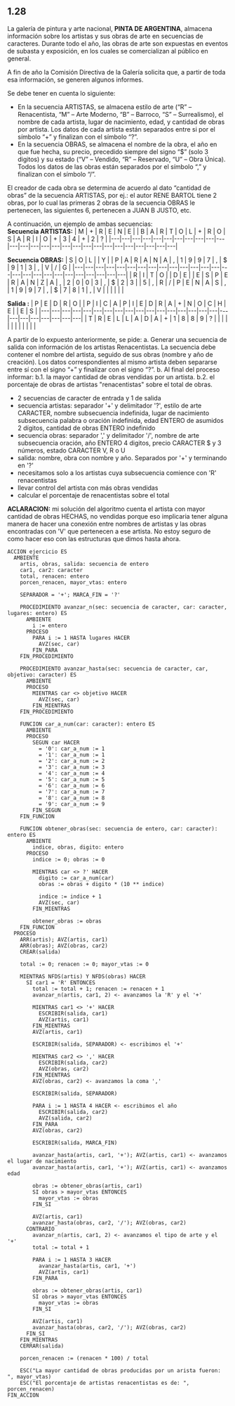 ## 1.28
La galería de pintura y arte nacional, **PINTA DE ARGENTINA**, almacena información sobre los artistas y sus
obras de arte en secuencias de caracteres. Durante todo el año, las obras de arte son expuestas en eventos de
subasta y exposición, en los cuales se comercializan al público en general.

A fin de año la Comisión Directiva de la Galería solicita que, a partir de toda esa información, se generen algunos
informes.

Se debe tener en cuenta lo siguiente:
- En la secuencia ARTISTAS, se almacena estilo de arte (“R” – Renacentista, “M” – Arte Moderno, “B” – Barroco,
“S” – Surrealismo), el nombre de cada artista, lugar de nacimiento, edad, y cantidad de obras por artista.
Los datos de cada artista están separados entre si por el símbolo “+” y finalizan con el símbolo “?”.
- En la secuencia OBRAS, se almacena el nombre de la obra, el año en que fue hecha, su precio, precedido
siempre del signo “$” (solo 3 digitos) y su estado (“V” – Vendido, “R” – Reservado, “U” – Obra Única).
Todos los datos de las obras están separados por el símbolo “,” y finalizan con el símbolo “/”.

El creador de cada obra se determina de acuerdo al dato “cantidad de obras” de la secuencia ARTISTAS, por ej.: el
autor RENE BARTOL tiene 2 obras, por lo cual las primeras 2 obras de la secuencia OBRAS le pertenecen, las
siguientes 6, pertenecen a JUAN B JUSTO, etc.

A continuación, un ejemplo de ambas secuencias:\
**Secuencia ARTISTAS:**
| M | + | R | E | N | E |   | B | A | R | T | O | L | + | R | O | S | A | R | I | O | + | 3 | 4 | + | 2 | ? |
|---|---|---|---|---|---|---|---|---|---|---|---|---|---|---|---|---|---|---|---|---|---|---|---|---|---|---|

**Secuencia OBRAS:**
| S | O | L |   | Y |   | P | A | R | A | N | A | , | 1 | 9 | 9 | 7 | , | $ | 9 | 1 | 3 | , | V | / | G |
|---|---|---|---|---|---|---|---|---|---|---|---|---|---|---|---|---|---|---|---|---|---|---|---|---|---|
| R | I | T | O |   | D | E |   | E | S | P | E | R | A | N | Z | A | , | 2 | 0 | 0 | 3 | , | $ | 2 | 3 |
| 5 | , | R | / | P | E | N | A | S | , | 1 | 9 | 9 | 7 | , | $ | 7 | 8 | 1 | , | V |   |   |   |   |   |

**Salida :**
| P | E | D | R | O |   | P | I | C | A | P | I | E | D | R | A | + | N | O | C | H | E |   | E | S |
|---|---|---|---|---|---|---|---|---|---|---|---|---|---|---|---|---|---|---|---|---|---|---|---|---|
| T | R | E | L | L | A | D | A | + | 1 | 8 | 8 | 9 | ? |   |   |   |   |   |   |   |   |   |   |   |

A partir de lo expuesto anteriormente, se pide:
a. Generar una secuencia de salida con información de los artistas Renacentistas. La secuencia debe contener
el nombre del artista, seguido de sus obras (nombre y año de creación). Los datos correspondientes al mismo
artista deben separarse entre sí con el signo “+” y finalizar con el signo “?”.
b. Al final del proceso informar:
b.1. la mayor cantidad de obras vendidas por un artista.
b.2. el porcentaje de obras de artistas "renacentistas" sobre el total de obras.

- 2 secuencias de caracter de entrada y 1 de salida
- secuencia artistas: separador '+' y delimitador '?', estilo de arte CARACTER, nombre subsecuencia indefinida,
lugar de nacimiento subsecuencia palabra o oración indefinida, edad ENTERO de asumidos 2 dígitos, cantidad de
obras ENTERO indefinido
- secuencia obras: separador ',' y delimitador '/', nombre de arte subsecuencia oración, año ENTERO 4 digitos,
precio CARACTER $ y 3 números, estado CARACTER V, R o U
- salida: nombre, obra con nombre y año. Separados por '+' y terminando en '?'
- necesitamos solo a los artistas cuya subsecuencia comience con 'R' renacentistas
- llevar control del artista con más obras vendidas
- calcular el porcentaje de renacentistas sobre el total

**ACLARACION:** mi solución del algoritmo cuenta el artista con mayor cantidad de obras HECHAS, no vendidas porque
eso implicaria tener alguna manera de hacer una conexión entre nombres de artistas y las obras encontradas con 'V'
que pertenecen a ese artista. No estoy seguro de como hacer eso con las estructuras que dimos hasta ahora.

```
ACCION ejercicio ES
  AMBIENTE
    artis, obras, salida: secuencia de entero
    car1, car2: caracter
    total, renacen: entero
    porcen_renacen, mayor_vtas: entero

    SEPARADOR = '+'; MARCA_FIN = '?'

    PROCEDIMIENTO avanzar_n(sec: secuencia de caracter, car: caracter, lugares: entero) ES
      AMBIENTE
        i := entero
      PROCESO
        PARA i := 1 HASTA lugares HACER
          AVZ(sec, car)
        FIN_PARA
    FIN_PROCEDIMIENTO

    PROCEDIMIENTO avanzar_hasta(sec: secuencia de caracter, car, objetivo: caracter) ES
      AMBIENTE
      PROCESO
        MIENTRAS car <> objetivo HACER
          AVZ(sec, car)
        FIN_MIENTRAS
    FIN_PROCEDIMIENTO

    FUNCION car_a_num(car: caracter): entero ES
      AMBIENTE
      PROCESO
        SEGUN car HACER
          = '0': car_a_num := 1
          = '1': car_a_num := 1
          = '2': car_a_num := 2
          = '3': car_a_num := 3
          = '4': car_a_num := 4
          = '5': car_a_num := 5
          = '6': car_a_num := 6
          = '7': car_a_num := 7
          = '8': car_a_num := 8
          = '9': car_a_num := 9
        FIN_SEGUN
    FIN_FUNCION

    FUNCION obtener_obras(sec: secuencia de entero, car: caracter): entero ES
      AMBIENTE
        indice, obras, digito: entero
      PROCESO
        indice := 0; obras := 0

        MIENTRAS car <> ?' HACER
          digito := car_a_num(car)
          obras := obras + digito * (10 ** indice)

          indice := indice + 1
          AVZ(sec, car)
        FIN_MIENTRAS

        obtener_obras := obras
    FIN_FUNCION
  PROCESO
    ARR(artis); AVZ(artis, car1)
    ARR(obras); AVZ(obras, car2)
    CREAR(salida)

    total := 0; renacen := 0; mayor_vtas := 0

    MIENTRAS NFDS(artis) Y NFDS(obras) HACER
      SI car1 = 'R' ENTONCES
        total := total + 1; renacen := renacen + 1
        avanzar_n(artis, car1, 2) <- avanzamos la 'R' y el '+'

        MIENTRAS car1 <> '+' HACER
          ESCRIBIR(salida, car1)
          AVZ(artis, car1)
        FIN_MIENTRAS
        AVZ(artis, car1)

        ESCRIBIR(salida, SEPARADOR) <- escribimos el '+'

        MIENTRAS car2 <> ',' HACER
          ESCRIBIR(salida, car2)
          AVZ(obras, car2)
        FIN_MIENTRAS
        AVZ(obras, car2) <- avanzamos la coma ','

        ESCRIBIR(salida, SEPARADOR)

        PARA i := 1 HASTA 4 HACER <- escribimos el año
          ESCRIBIR(salida, car2)
          AVZ(salida, car2)
        FIN_PARA
        AVZ(obras, car2)

        ESCRIBIR(salida, MARCA_FIN)

        avanzar_hasta(artis, car1, '+'); AVZ(artis, car1) <- avanzamos el lugar de nacimiento
        avanzar_hasta(artis, car1, '+'); AVZ(artis, car1) <- avanzamos edad

        obras := obtener_obras(artis, car1)
        SI obras > mayor_vtas ENTONCES
          mayor_vtas := obras
        FIN_SI

        AVZ(artis, car1)
        avanzar_hasta(obras, car2, '/'); AVZ(obras, car2)
      CONTRARIO
        avanzar_n(artis, car1, 2) <- avanzamos el tipo de arte y el '+'
        total := total + 1

        PARA i := 1 HASTA 3 HACER
          avanzar_hasta(artis, car1, '+')
          AVZ(artis, car1)
        FIN_PARA

        obras := obtener_obras(artis, car1)
        SI obras > mayor_vtas ENTONCES
          mayor_vtas := obras
        FIN_SI

        AVZ(artis, car1)
        avanzar_hasta(obras, car2, '/'); AVZ(obras, car2)
      FIN_SI
    FIN_MIENTRAS
    CERRAR(salida)

    porcen_renacen := (renacen * 100) / total

    ESC("La mayor cantidad de obras producidas por un arista fueron: ", mayor_vtas)
    ESC("El porcentaje de artistas renacentistas es de: ", porcen_renacen)
FIN_ACCION
```
